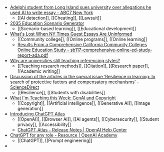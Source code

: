 - [Adelphi student from Long Island sues university over allegations he used AI to write essay - ABC7 New York](https://abc7ny.com/post/adelphi-student-long-island-sues-university-allegations-he-used-ai-write-essay/17980409/?trk=feed_main-feed-card_feed-article-content)
	- [[AI detection]], [[Cheating]], [[Lawsuit]]
- [2035 Education Scenario Generator](https://veletsianos.com/otessa2025/scenarios.html)
	- [[Scenario-based learning]], [[Educational development]]
- [What's Lost When NY Times Guest Essays Are Uninformed](https://onedtech.philhillaa.com/p/contrasting-ny-times-essay-with-reality)
	- [[Community college]], [[Online programs]], [[Online learning]]
	- [Results From a Comprehensive California Community Colleges Online Education Study - sb117-comprehensive-online-ed-study-report-ada.pdf](https://www.cccco.edu/-/media/CCCCO-Website/docs/report/sb117-comprehensive-online-ed-study-report-ada.pdf)
- [Why are universities still teaching referencing styles?](https://www.timeshighereducation.com/depth/why-are-universities-still-teaching-referencing-styles?trk=feed-detail_main-feed-card_feed-article-content)
	- [[Teaching research methods]], [[Citation]], [[Research paper]], [[Academic writing]]
- [Discussion of the articles in the special issue ‘Resilience in learning: In search of protective factors and compensatory mechanisms’ - ScienceDirect](https://www.sciencedirect.com/science/article/pii/S0959475225001756?dgcid=raven_sd_aip_email)
	- [[Resilience]], [[Students with disabilities]]
- [What I'm Teaching this Week: GenAI and Copyright](https://mettalrose.substack.com/p/genai-and-the-messy-issues-of-copyright)
	- [[Copyright]], [[Artificial intelligence]], [[Generative AI]], [[Image generation]]
- [Introducing ChatGPT Atlas](https://simonwillison.net/2025/Oct/21/introducing-chatgpt-atlas/)
	- [[OpenAI]], [[Browser AI]], [[AI agents]], [[Cybersecurity]], [[Student privacy]], [[Accessibility]]
	- [ChatGPT Atlas - Release Notes | OpenAI Help Center](https://help.openai.com/en/articles/12591856-chatgpt-atlas-release-notes)
- [ChatGPT for any role - Resource | OpenAI Academy](https://academy.openai.com/public/clubs/work-users-ynjqu/resources/chatgpt-for-any-role)
	- [[ChatGPT]], [[Prompt engineering]]
-